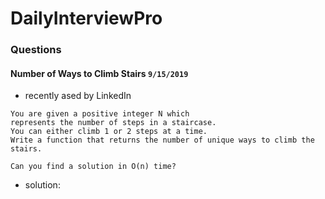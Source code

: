 # DailyInterviewPro

### Questions

#### Number of Ways to Climb Stairs  `9/15/2019`

* recently ased by LinkedIn
```
You are given a positive integer N which 
represents the number of steps in a staircase. 
You can either climb 1 or 2 steps at a time. 
Write a function that returns the number of unique ways to climb the stairs.
```

```
Can you find a solution in O(n) time?
```

* solution:




####


